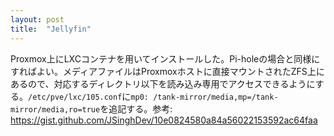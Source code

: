 ```yaml
---
layout: post
title:  "Jellyfin"
---
```


Proxmox上にLXCコンテナを用いてインストールした。Pi-holeの場合と同様にすればよい。メディアファイルはProxmoxホストに直接マウントされたZFS上にあるので、対応するディレクトリ以下を読み込み専用でアクセスできるようにする。`/etc/pve/lxc/105.conf`に`mp0: /tank-mirror/media,mp=/tank-mirror/media,ro=true`を追記する。参考: <https://gist.github.com/JSinghDev/10e0824580a84a56022153592ac64faa>
